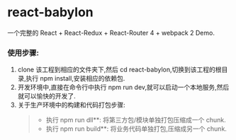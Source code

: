 # react-babylon
一个完整的 React + React-Redux + React-Router 4 + webpack 2 Demo.

### 使用步骤:
1. clone 该工程到相应的文件夹下,然后 cd react-babylon,切换到该工程的根目录,执行 npm install,安装相应的依赖包.
2. 开发环境中,直接在命令行中执行 npm run dev,就可以启动一个本地服务,然后就可以愉快的开发了.
3. 关于生产环境中的构建和代码打包步骤:
    >* 执行 npm run dll**: 将第三方包/模块单独打包压缩成一个 chunk.
    >* 执行 npm run build**: 将业务代码单独打包,压缩成另一个 chunk.
